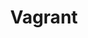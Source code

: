 ---
title: "Vagrant"
linkTitle: "Vagrant"
weight: 3
description: >-
  If you don't have any existing servers available, you can use Vagrant to host a new server locally and onboard it to Azure. This will allow you to simulate "on-premises" servers from your local machine.
---